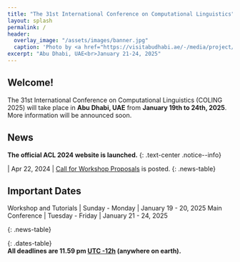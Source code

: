 ```yaml
---
title: "The 31st International Conference on Computational Linguistics"
layout: splash
permalink: /
header:
  overlay_image: "/assets/images/banner.jpg"
  caption: 'Photo by <a href="https://visitabudhabi.ae/-/media/project/vad/homepage/november-2023/regions-map/admap-dsk-1-19-12.jpg">VisitAbuDhabi</a>'
excerpt: "Abu Dhabi, UAE<br>January 21-24, 2025"
---
```


## Welcome!

The 31st International Conference on Computational Linguistics (COLING 2025) will take place in **Abu Dhabi, UAE** from **January 19th to 24th, 2025**.
More information will be announced soon.

## News

**The official ACL 2024 website is launched.**
{: .text-center .notice--info}

<style>
.news-table { font-size: .9em; table-layout: fixed; }
.news-table tr td:nth-child(1) { font-weight: bold; width: 10em; }
</style>
| Apr 22, 2024 | [Call for Workshop Proposals](/calls/workshop_proposals) is posted.
{: .news-table}

## Important Dates

<!-- Main Conference Papers Due | Thursday | August 15, 2024  -->
Workshop and Tutorials | Sunday - Monday | January 19 - 20, 2025
Main Conference | Tuesday - Friday | January 21 - 24, 2025

{: .news-table}

<style>
.dates-table { font-size: .9em; }
.dates-table tr td:nth-child(1) { width: 55%; }
.dates-table tr td:nth-child(2) { width: 25%; }
.dates-table del { color: #888; }
</style>


{: .dates-table}
<br>
<b>All deadlines are 11.59 pm <a target="_blank" href="https://www.timeanddate.com/time/zone/timezone/utc-12">UTC -12h</a> (anywhere on earth).</b>
